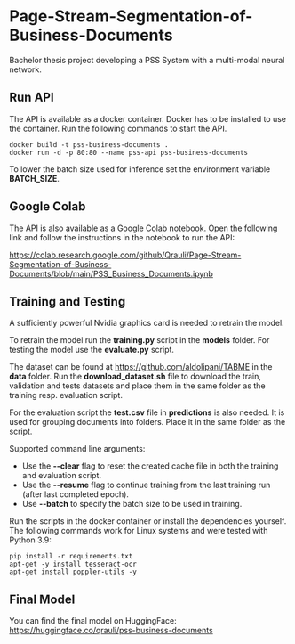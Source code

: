 # Page-Stream-Segmentation-of-Business-Documents
Bachelor thesis project developing a PSS System with a multi-modal neural network. 

## Run API
The API is available as a docker container. Docker has to be installed to use the container.
Run the following commands to start the API.

    docker build -t pss-business-documents .
    docker run -d -p 80:80 --name pss-api pss-business-documents

To lower the batch size used for inference set the environment variable **BATCH_SIZE**.

## Google Colab 
The API is also available as a Google Colab notebook.
Open the following link and follow the instructions in the notebook to run the API: 

https://colab.research.google.com/github/Qrauli/Page-Stream-Segmentation-of-Business-Documents/blob/main/PSS_Business_Documents.ipynb

## Training and Testing
A sufficiently powerful Nvidia graphics card is needed to retrain the model.

To retrain the model run the **training.py** script in the **models** folder.
For testing the model use the **evaluate.py** script.

The dataset can be found at https://github.com/aldolipani/TABME in the **data** folder.
Run the **download_dataset.sh** file to download the train, validation and tests datasets and place them in the same folder as the training resp. evaluation script.

For the evaluation script the **test.csv** file in **predictions** is also needed. It is used for grouping documents into folders. Place it in the same folder as the script.

Supported command line arguments:
- Use the **--clear** flag to reset the created cache file in both the training and evaluation script.
- Use the **--resume** flag to continue training from the last training run (after last completed epoch).
- Use **--batch** to specify the batch size to be used in training.

Run the scripts in the docker container or install the dependencies yourself.
The following commands work for Linux systems and were tested with Python 3.9:
    
    pip install -r requirements.txt
    apt-get -y install tesseract-ocr
    apt-get install poppler-utils -y

## Final Model
You can find the final model on HuggingFace: https://huggingface.co/qrauli/pss-business-documents